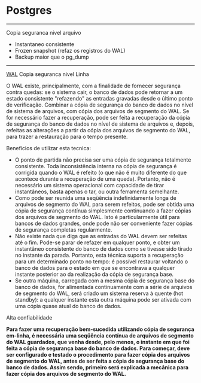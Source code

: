 # Postgres

---

Copia seguranca nivel arquivo

- Instantaneo consistente
- Frozen snapshot (refaz os registros do WAL)
- Backup maior que o pg_dump

---

[WAL](http://pgdocptbr.sourceforge.net/pg80/backup-online.html)
Copia seguranca nivel Linha

O WAL existe, principalmente, com a finalidade de fornecer segurança contra quedas: se o sistema cair, o banco de dados pode retornar a um estado consistente "refazendo" as entradas gravadas desde o último ponto de verificação.
Combinar a cópia de segurança do banco de dados no nível de sistema de arquivos, com cópia dos arquivos de segmento do WAL. Se for necessário fazer a recuperação, pode ser feita a recuperação da cópia de segurança do banco de dados no nível de sistema de arquivos e, depois, refeitas as alterações a partir da cópia dos arquivos de segmento do WAL, para trazer a restauração para o tempo presente.

Beneficios de utilizar esta tecnica:
- O ponto de partida não precisa ser uma cópia de segurança totalmente consistente. Toda inconsistência interna na cópia de segurança é corrigida quando o WAL é refeito (o que não é muito diferente do que acontece durante a recuperação de uma queda). Portanto, não é necessário um sistema operacional com capacidade de tirar instantâneos, basta apenas o tar, ou outra ferramenta semelhante.
- Como pode ser reunida uma seqüência indefinidamente longa de arquivos de segmento do WAL para serem refeitos, pode ser obtida uma cópia de segurança contínua simplesmente continuando a fazer cópias dos arquivos de segmento do WAL. Isto é particularmente útil para bancos de dados grandes, onde pode não ser conveniente fazer cópias de segurança completas regularmente.
- Não existe nada que diga que as entradas do WAL devem ser refeitas até o fim. Pode-se parar de refazer em qualquer ponto, e obter um instantâneo consistente do banco de dados como se tivesse sido tirado no instante da parada. Portanto, esta técnica suporta a recuperação para um determinado ponto no tempo: é possível restaurar voltando o banco de dados para o estado em que se encontrava a qualquer instante posterior ao da realização da cópia de segurança base.
- Se outra máquina, carregada com a mesma cópia de segurança base do banco de dados, for alimentada continuamente com a série de arquivos de segmento do WAL, será criado um sistema reserva à quente (hot standby): a qualquer instante esta outra máquina pode ser ativada com uma cópia quase atual do banco de dados.

Alta confiabilidade

**Para fazer uma recuperação bem-sucedida utilizando cópia de segurança em-linha, é necessária uma seqüência contínua de arquivos de segmento do WAL guardados, que venha desde, pelo menos, o instante em que foi feita a cópia de segurança base do banco de dados. Para começar, deve ser configurado e testado o procedimento para fazer cópia dos arquivos de segmento do WAL, antes de ser feita a cópia de segurança base do banco de dados. Assim sendo, primeiro será explicada a mecânica para fazer cópia dos arquivos de segmento do WAL.**